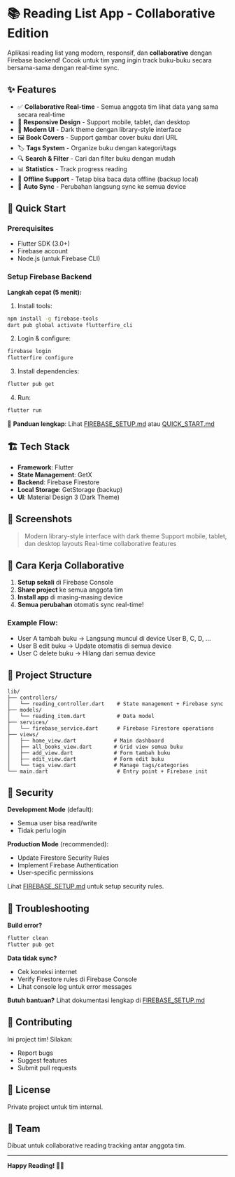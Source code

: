 # 📚 Reading List App - Collaborative Edition

Aplikasi reading list yang modern, responsif, dan **collaborative** dengan Firebase backend! Cocok untuk tim yang ingin track buku-buku secara bersama-sama dengan real-time sync.

## ✨ Features

- ✅ **Collaborative Real-time** - Semua anggota tim lihat data yang sama secara real-time
- 📱 **Responsive Design** - Support mobile, tablet, dan desktop
- 🎨 **Modern UI** - Dark theme dengan library-style interface
- 🖼️ **Book Covers** - Support gambar cover buku dari URL
- 🏷️ **Tags System** - Organize buku dengan kategori/tags
- 🔍 **Search & Filter** - Cari dan filter buku dengan mudah
- 📊 **Statistics** - Track progress reading
- 💾 **Offline Support** - Tetap bisa baca data offline (backup local)
- 🔄 **Auto Sync** - Perubahan langsung sync ke semua device

## 🚀 Quick Start

### Prerequisites
- Flutter SDK (3.0+)
- Firebase account
- Node.js (untuk Firebase CLI)

### Setup Firebase Backend

**Langkah cepat (5 menit):**

1. Install tools:
```bash
npm install -g firebase-tools
dart pub global activate flutterfire_cli
```

2. Login & configure:
```bash
firebase login
flutterfire configure
```

3. Install dependencies:
```bash
flutter pub get
```

4. Run:
```bash
flutter run
```

📖 **Panduan lengkap**: Lihat [FIREBASE_SETUP.md](FIREBASE_SETUP.md) atau [QUICK_START.md](QUICK_START.md)

## 🏗️ Tech Stack

- **Framework**: Flutter
- **State Management**: GetX
- **Backend**: Firebase Firestore
- **Local Storage**: GetStorage (backup)
- **UI**: Material Design 3 (Dark Theme)

## 📱 Screenshots

> Modern library-style interface with dark theme
> Support mobile, tablet, dan desktop layouts
> Real-time collaborative features

## 🎯 Cara Kerja Collaborative

1. **Setup sekali** di Firebase Console
2. **Share project** ke semua anggota tim
3. **Install app** di masing-masing device
4. **Semua perubahan** otomatis sync real-time!

### Example Flow:
- User A tambah buku → Langsung muncul di device User B, C, D, ...
- User B edit buku → Update otomatis di semua device
- User C delete buku → Hilang dari semua device

## 📁 Project Structure

```
lib/
├── controllers/
│   └── reading_controller.dart    # State management + Firebase sync
├── models/
│   └── reading_item.dart          # Data model
├── services/
│   └── firebase_service.dart      # Firebase Firestore operations
├── views/
│   ├── home_view.dart            # Main dashboard
│   ├── all_books_view.dart       # Grid view semua buku
│   ├── add_view.dart             # Form tambah buku
│   ├── edit_view.dart            # Form edit buku
│   └── tags_view.dart            # Manage tags/categories
└── main.dart                      # Entry point + Firebase init
```

## 🔐 Security

**Development Mode** (default):
- Semua user bisa read/write
- Tidak perlu login

**Production Mode** (recommended):
- Update Firestore Security Rules
- Implement Firebase Authentication
- User-specific permissions

Lihat [FIREBASE_SETUP.md](FIREBASE_SETUP.md) untuk setup security rules.

## 🐛 Troubleshooting

**Build error?**
```bash
flutter clean
flutter pub get
```

**Data tidak sync?**
- Cek koneksi internet
- Verify Firestore rules di Firebase Console
- Lihat console log untuk error messages

**Butuh bantuan?**
Lihat dokumentasi lengkap di [FIREBASE_SETUP.md](FIREBASE_SETUP.md)

## 🤝 Contributing

Ini project tim! Silakan:
- Report bugs
- Suggest features
- Submit pull requests

## 📝 License

Private project untuk tim internal.

## 👥 Team

Dibuat untuk collaborative reading tracking antar anggota tim.

---

**Happy Reading! 📖✨**
